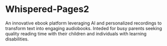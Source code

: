 # Whispered-Pages2
An innovative ebook platform leveraging AI and personalized recordings to transform text into engaging audiobooks. Inteded for busy parents seeking quality reading time with their children and individuals with learning disabilities.
